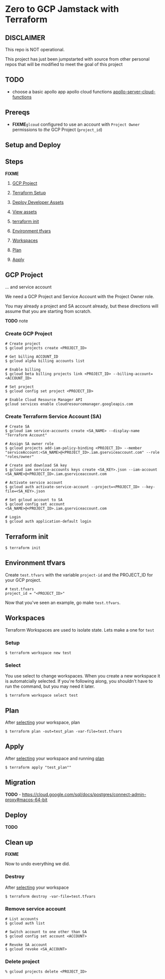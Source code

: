 # Zero to GCP Jamstack with Terraform

## DISCLAIMER
 This repo is NOT operational. 
 
 This project has just been jumpstarted with source from other personal repos that will be modified to meet the goal of this project

## TODO
* choose a basic apollo app apollo cloud functions [apollo-server-cloud-functions](https://www.npmjs.com/package/apollo-server-cloud-functions)


## Prereqs
* **FIXME**`glcoud` configured to use an account with `Project Owner` permissions to _the_ GCP Project (`project_id`)

## Setup and Deploy

## Steps
**FIXME**

1. [GCP Project](#gcp-project)
2. [Terraform Setup](#terraform)
4. [Deploy Developer Assets](#deploy-developer-assets)
5. [View assets](#view-assets)

1. [terraform init](#terraform-init)
1. [Environment tfvars](#environment-tfvars)
2. [Workspaces](#workspaces)
3. [Plan](#plan)
4. [Apply](#apply)

## GCP Project
... and service account

We need a GCP Project and Service Account with the Project Owner role. 

You may already a project and SA account already, but these directions will assume that you are starting from scratch.

**TODO** note 

### Create GCP Project

```
# Create project
$ gcloud projects create <PROJECT_ID>

# Get billing ACCOUNT_ID
$ gcloud alpha billing accounts list

# Enable billing
$ gcloud beta billing projects link <PROJECT_ID> --billing-account=<ACCOUNT_ID>

# Set project
$ gcloud config set project <PROJECT_ID>

# Enable Cloud Resource Manager API
gcloud services enable cloudresourcemanager.googleapis.com
```

### Create Terraform Service Account (SA)

```
# Create SA
$ gcloud iam service-accounts create <SA_NAME> --display-name "Terraform Account"

# Assign SA owner role
$ gcloud projects add-iam-policy-binding <PROJECT_ID> --member "serviceAccount:<SA_NAME>@<PROJECT_ID>.iam.gserviceaccount.com" --role "roles/owner"

# Create and download SA key
$ gcloud iam service-accounts keys create <SA_KEY>.json --iam-account <SA_NAME>@<PROJECT_ID>.iam.gserviceaccount.com

# Activate service account 
$ gcloud auth activate-service-account --project=<PROJECT_ID> --key-file=<SA_KEY>.json

# Set gcloud account to SA
$ gcloud config set account <SA_NAME>@<PROJECT_ID>.iam.gserviceaccount.com

# Login
$ gcloud auth application-default login
```

## Terraform init

```
$ terraform init
```

## Environment tfvars

Create `test.tfvars` with the variable `project-id` and the PROJECT_ID for your GCP project.

```
# test.tfvars
project_id = "<PROJECT_ID>"
```
 
Now that you've seen an example, go make `test.tfvars`.

## Workspaces

Terraform Workspaces are used to isolate state. Lets make a one for `test`

### Setup
```
$ terraform workspace new test
```

### Select
You use select to change workspaces. When you create a new workspace it is automatcially selected. If you're following along, you shouldn't have to run the command, but you may need it later.

```
$ terraform workspace select test
```

## Plan
After [selecting](#select) your workspace, plan

```
$ terraform plan -out=test_plan -var-file=test.tfvars
```

## Apply

After [selecting](#select) your workspace and running [plan](#plan)
```
$ terraform apply "test_plan""
```

## Migration
**TODO** - https://cloud.google.com/sql/docs/postgres/connect-admin-proxy#macos-64-bit

## Deploy
**TODO**

## Clean up
**FIXME**

Now to undo everything we did.

### Destroy
After [selecting](#select) your workspace
```
$ terraform destroy -var-file=test.tfvars
```

### Remove service account

```
# List accounts
$ gcloud auth list

# Switch account to one other than SA
$ gcloud config set account <ACCOUNT>

# Revoke SA account
$ gcloud revoke <SA_ACCOUNT>
```

### Delete project

```
% gcloud projects delete <PROJECT_ID>
```
